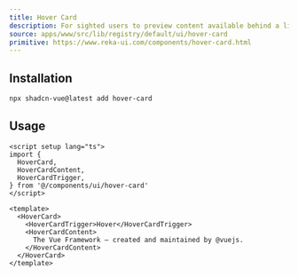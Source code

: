 ```yaml
---
title: Hover Card
description: For sighted users to preview content available behind a link.
source: apps/www/src/lib/registry/default/ui/hover-card
primitive: https://www.reka-ui.com/components/hover-card.html
---
```


<ComponentPreview name="HoverCardDemo" />

## Installation

```bash
npx shadcn-vue@latest add hover-card
```
## Usage

```vue
<script setup lang="ts">
import {
  HoverCard,
  HoverCardContent,
  HoverCardTrigger,
} from '@/components/ui/hover-card'
</script>

<template>
  <HoverCard>
    <HoverCardTrigger>Hover</HoverCardTrigger>
    <HoverCardContent>
      The Vue Framework – created and maintained by @vuejs.
    </HoverCardContent>
  </HoverCard>
</template>
```
